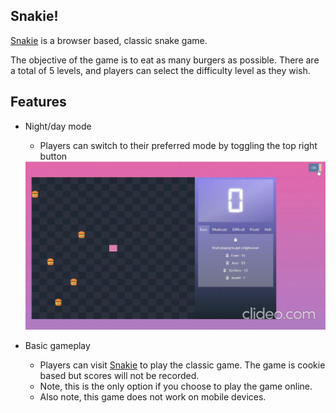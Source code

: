 ## Snakie!
[Snakie](https://metildachee.github.io/snakie/) is a browser based, classic snake game.

The objective of the game is to eat as many burgers as possible. There are a total of 5 levels, and players can select the difficulty level as they wish. 

## Features
* Night/day mode
    * Players can switch to their preferred mode by toggling the top right button  
    <img src="img/snake.gif"/>
    
* Basic gameplay
    * Players can visit [Snakie](https://metildachee.github.io/snakie/) to play the classic game. The game is cookie based but scores will not be recorded.
    * Note, this is the only option if you choose to play the game online.
    * Also note, this game does not work on mobile devices.
